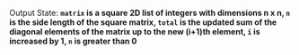 Output State: **`matrix` is a square 2D list of integers with dimensions n x n, `n` is the side length of the square matrix, `total` is the updated sum of the diagonal elements of the matrix up to the new (i+1)th element, `i` is increased by 1, `n` is greater than 0**